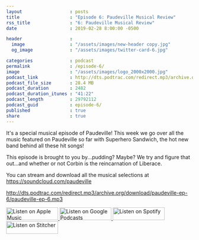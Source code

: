 ```yaml
---
layout                  : posts
title                   : "Episode 6: Paudeville Musical Review"
rss_title               : "6: Paudeville Musical Review"
date                    : 2019-02-28 8:00:00 -0500

header                  : 
  image                 : "/assets/images/new-header copy.jpg"
  og_image              : "/assets/images/twitter-card-6.jpg"

categories              : podcast
permalink               : /episode-6/
image                   : "/assets/images/logo_2000x2000.jpg"
podcast_link            : http://dts.podtrac.com/redirect.mp3/archive.org/download/paudeville-ep-6/paudeville-ep-6.mp3
podcast_file_size       : 28.4 MB
podcast_duration        : 2482
podcast_duration_itunes : "41:22"
podcast_length          : 29792112
podcast_guid            : episode-6/
published               : true
share                   : true
---
```

It's a special musical episode of Paudeville! This week we go over all the music featured on Paudeville so far with Superhero Sandwich, the hot new band behind all these hit songs!

This episode is brought to you by...pudding? Maybe? We try and figure that out...and whether or not Corbin is the reincarnation of Liberace.

You can stream and download all the musical selections at <a href="https://soundcloud.com/paudeville">https://soundcloud.com/paudeville</a>

http://dts.podtrac.com/redirect.mp3/archive.org/download/paudeville-ep-6/paudeville-ep-6.mp3

<a href="https://itunes.apple.com/us/podcast/paudeville/id1450915591">
	<img src='{{ site.url }}{{ site.baseurl }}/assets/images/US_UK_Apple_Podcasts_Listen_Badge_RGB_140x34.png' width='140px' height='34' alt='Listen on Apple Music'/>
</a>
<a href="https://play.google.com/music/m/Igre2ostm2ltqiq4sabzzrl5jcy?t=Paudeville">
	<img src='{{ site.url }}{{ site.baseurl }}/assets/images/google_podcasts_badge_140x34.png' width='140px' height='34' alt='Listen on Google Podcasts'/>
</a>
<a href="https://open.spotify.com/show/4q5RNUUtU4XFqsymP7dcTw">
	<img src='{{ site.url }}{{ site.baseurl }}/assets/images/Spotify_Listen_Badge_RGB_140x34.png' width='140px' height='34' alt='Listen on Spotify'/>
</a>
<a href="https://www.stitcher.com/s?fid=363388&refid=stpr">
	<img src='{{ site.url }}{{ site.baseurl }}/assets/images/Stitcher_Listen_Badge_Color_Dark_BG_140x34.png' width='140px' height='34' alt='Listen on Stitcher'/>
</a>
